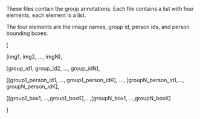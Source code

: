 These files contain the group annotations. Each file contains a list with four elements, each element is a list.

The four elements are the image names, group id, person ids, and person bounding boxes:


  [
  
   [img1, img2, ..., imgN],
   
   [group_id1, group_id2, ..., group_idN],
   
   [[group1_person_id1, ..., group1_person_idK], ..., [groupN_person_id1,..., groupN_person_idK],
   
   [[group1_box1, ...,group1_boxK],...,[groupN_box1, ...,groupN_boxK]
   
   ]
